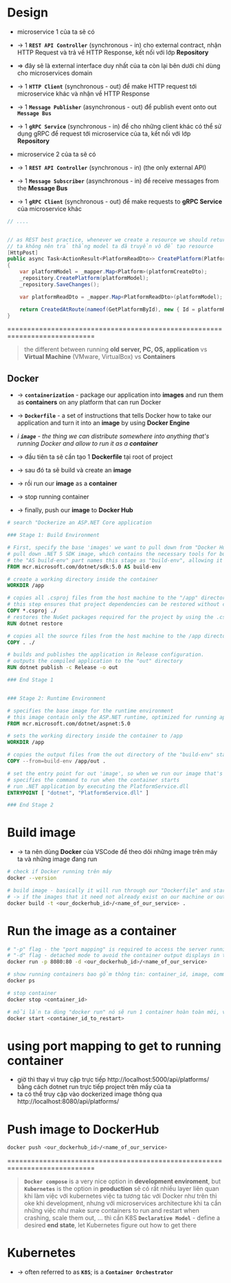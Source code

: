 
# Design
* microservice 1 của ta sẽ có 
* -> 1 **`REST API Controller`** (synchronous - in) cho external contract, nhận HTTP Request và trả về HTTP Response, kết nối với lớp **Repository**
* => đây sẽ là external interface duy nhất của ta còn lại bên dưới chỉ dùng cho microservices domain
* -> 1 **`HTTP Client`** (synchronous - out) để make HTTP request tới microservice khác và nhận về HTTP Response
* -> 1 **`Message Publisher`** (asynchronous - out) để publish event onto out **`Message Bus`**
* -> 1 **`gRPC Service`** (synchronous - in) để cho những client khác có thể sử dụng gRPC để request tới microservice của ta, kết nối với lớp **Repository**

* microservice 2 của ta sẽ có
* -> 1 **`REST API Controller`** (synchronous - in) (the only external API)
* -> 1 **`Message Subscriber`** (asynchronous - in) để receive messages from the **Message Bus**
* -> 1 **`gRPC Client`** (synchronous - out) để make requests to **gRPC Service** của microservice khác 

```cs - PlatformsController.cs
// ....


// as REST best practice, whenever we create a resource we should return a HTTP 201 along with the resource we created and also a URI to the resource location
// ta không nên trả thẳng model ta đã truyền vô để tạo resource
[HttpPost]
public async Task<ActionResult<PlatformReadDto>> CreatePlatform(PlatformCreateDto platformCreateDto)
{
    var platformModel = _mapper.Map<Platform>(platformCreateDto);
    _repository.CreatePlatform(platformModel);
    _repository.SaveChanges();

    var platformReadDto = _mapper.Map<PlatformReadDto>(platformModel);

    return CreatedAtRoute(nameof(GetPlatformById), new { Id = platformReadDto.Id }, platformReadDto);
}
```

============================================================================
> the different between running **old server, PC, OS, application** vs **Virtual Machine** (VMware, VirtualBox) vs **Containers**

## Docker
* -> **`containerization`** -  package our application into **images** and run them as **containers** on any platform that can run Docker
* -> **`Dockerfile`** - a set of instructions that tells Docker how to take our application and turn it into an **image** by using **Docker Engine**
* _i **`image`** - the thing we can distribute somewhere into anything that's running Docker and allow to run it as a **container**_

* -> đầu tiên ta sẽ cần tạo 1 **Dockerfile** tại root of project 
* -> sau đó ta sẽ build và create an **image**
* -> rồi run our **image** as a **container**
* -> stop running container
* -> finally, push our **image** to **Docker Hub**

```Dockerfile
# search "Dockerize an ASP.NET Core application

### Stage 1: Build Environment

# First, specify the base 'images' we want to pull down from "Docker Hub" that we'll use to start our build
# pull down .NET 5 SDK image, which contains the necessary tools for building .NET applications 
# the "AS build-env" part names this stage as "build-env", allowing it to be referenced later
FROM mcr.microsoft.com/dotnet/sdk:5.0 AS build-env

# create a working directory inside the container
WORKDIR /app

# copies all .csproj files from the host machine to the "/app" directory in the container
# this step ensures that project dependencies can be restored without copying all source files, which speeds up builds when dependencies have not changed
COPY *.csproj ./
# restores the NuGet packages required for the project by using the .csproj file
RUN dotnet restore

# copies all the source files from the host machine to the /app directory in the container 
COPY . ./

# builds and publishes the application in Release configuration.
# outputs the compiled application to the "out" directory
RUN dotnet publish -c Release -o out

### End Stage 1


### Stage 2: Runtime Environment

# specifies the base image for the runtime environment
# this image contain only the ASP.NET runtime, optimized for running applications
FROM mcr.microsoft.com/dotnet/aspnet:5.0

# sets the working directory inside the container to /app
WORKDIR /app

# copies the output files from the out directory of the "build-env" stage to the "/app" directory in this stage 
COPY --from=build-env /app/out .

# set the entry point for out 'image', so when we run our image that's what gets kicked off 
# specifies the command to run when the container starts
# run .NET application by executing the PlatformService.dll
ENTRYPOINT [ "dotnet", "PlatformService.dll" ]

### End Stage 2
```

# Build image
* -> ta nên dùng **Docker** của VSCode để theo dõi những image trên máy ta và những image đang run

```bash
# check if Docker running trên máy
docker --version

# build image - basically it will run through our "Dockerfile" and start executing all the scripts
# -> if the images that it need not already exist on our machine or out of date, it will pull down from DockerHub
docker build -t <our_dockerhub_id>/<name_of_our_service> .
```

# Run the image as a container
```bash
# "-p" flag - the "port mapping" is required to access the server running inside the container
# "-d" flag - detached mode to avoid the container output displays in this CLI và ta sẽ không thể gõ trên terminal này được nữa
docker run -p 8080:80 -d <our_dockerhub_id>/<name_of_our_service>

# show running containers bao gồm thông tin: container_id, image, command_names, ....
docker ps

# stop container
docker stop <container_id>

# mỗi lần ta dùng "docker run" nó sẽ run 1 container hoàn toàn mới, vậy nên để chạy lại container ta đã stop ta cần:
docker start <container_id_to_restart>
```

# using port mapping to get to running container
* giờ thì thay vì truy cập trực tiếp http://localhost:5000/api/platforms/ bằng cách dotnet run trực tiếp project trên mấy của ta
* ta có thể truy cập vào dockerized image thông qua http://localhost:8080/api/platforms/

# Push image to DockerHub
```bash
docker push <our_dockerhub_id>/<name_of_our_service>
```

============================================================================
> **`Docker compose`** is a very nice option in **development enviroment**, but **`Kubernetes`** is the option in **production**
> sẽ có rất nhiều layer liên quan khi làm việc với kubernetes
> việc ta tương tác với Docker như trên thì oke khi development, nhưng với microservices architecture khi ta cần những việc như make sure containers to run and restart when crashing, scale them out, ... thì cần K8S
> **`Declarative Model`** - define a desired **end state**, let Kubernetes figure out how to get there

# Kubernetes
* -> often referred to as **`K8S`**; is a **`Container Orchestrator`**